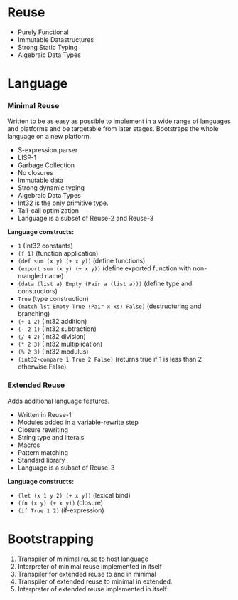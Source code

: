 
# Reuse
* Purely Functional
* Immutable Datastructures
* Strong Static Typing
* Algebraic Data Types

# Language
### Minimal Reuse
Written to be as easy as possible to implement in a wide range of languages and platforms and be targetable from later stages. Bootstraps the whole language on a new platform.
* S-expression parser
* LISP-1
* Garbage Collection
* No closures
* Immutable data
* Strong dynamic typing
* Algebraic Data Types
* Int32 is the only primitive type.
* Tail-call optimization
* Language is a subset of Reuse-2 and Reuse-3

**Language constructs:**
* `1` (Int32 constants)
* `(f 1)` (function application)
* `(def sum (x y) (+ x y))` (define functions)
* `(export sum (x y) (+ x y))` (define exported function with non-mangled name)
* `(data (list a) Empty (Pair a (list a)))` (define type and constructors)
* `True` (type construction)
* `(match lst Empty True (Pair x xs) False)` (destructuring and branching)
* `(+ 1 2)` (Int32 addition)
* `(- 2 1)` (Int32 subtraction)
* `(/ 4 2)` (Int32 division)
* `(* 2 3)` (Int32 multiplication)
* `(% 2 3)` (Int32 modulus)
* `(int32-compare 1 True 2 False)` (returns true if 1 is less than 2 otherwise False)

### Extended Reuse
Adds additional language features.
* Written in Reuse-1
* Modules added in a variable-rewrite step
* Closure rewriting
* String type and literals
* Macros
* Pattern matching
* Standard library
* Language is a subset of Reuse-3

**Language constructs:**
* `(let (x 1 y 2) (+ x y))` (lexical bind)
* `(fn (x y) (+ x y))` (closure)
* `(if True 1 2)` (if-expression)

# Bootstrapping
1. Transpiler of minimal reuse to host language
2. Interpreter of minimal reuse implemented in itself
3. Transpiler for extended reuse to and in minimal
4. Transpiler of extended reuse to minimal in extended.
5. Interpreter of extended reuse implemented in itself
